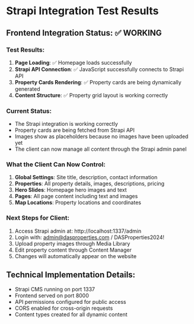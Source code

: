 # Strapi Integration Test Results

## Frontend Integration Status: ✅ WORKING

### Test Results:
1. **Page Loading**: ✅ Homepage loads successfully
2. **Strapi API Connection**: ✅ JavaScript successfully connects to Strapi API
3. **Property Cards Rendering**: ✅ Property cards are being dynamically generated
4. **Content Structure**: ✅ Property grid layout is working correctly

### Current Status:
- The Strapi integration is working correctly
- Property cards are being fetched from Strapi API
- Images show as placeholders because no images have been uploaded yet
- The client can now manage all content through the Strapi admin panel

### What the Client Can Now Control:
1. **Global Settings**: Site title, description, contact information
2. **Properties**: All property details, images, descriptions, pricing
3. **Hero Slides**: Homepage hero images and text
4. **Pages**: All page content including text and images
5. **Map Locations**: Property locations and coordinates

### Next Steps for Client:
1. Access Strapi admin at: http://localhost:1337/admin
2. Login with: admin@dasproperties.com / DASProperties2024!
3. Upload property images through Media Library
4. Edit property content through Content Manager
5. Changes will automatically appear on the website

## Technical Implementation Details:
- Strapi CMS running on port 1337
- Frontend served on port 8000
- API permissions configured for public access
- CORS enabled for cross-origin requests
- Content types created for all dynamic content

